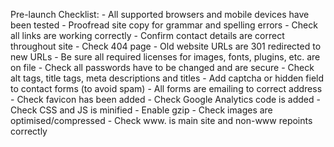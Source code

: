 Pre-launch Checklist:
	- All supported browsers and mobile devices have been tested
	- Proofread site copy for grammar and spelling errors
	- Check all links are working correctly
	- Confirm contact details are correct throughout site
	- Check 404 page
	- Old website URLs are 301 redirected to new URLs
	- Be sure all required licenses for images, fonts, plugins, etc. are on file
	- Check all passwords have to be changed and are secure
	- Check alt tags, title tags, meta descriptions and titles
	- Add captcha or hidden field to contact forms (to avoid spam)
	- All forms are emailing to correct address
	- Check favicon has been added
	- Check Google Analytics code is added
	- Check CSS and JS is minified
	- Enable gzip
	- Check images are optimised/compressed
	- Check www. is main site and non-www repoints correctly